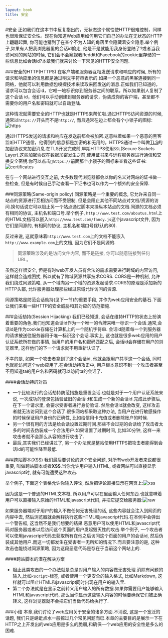 ```yaml
---
layout: book
title: 安全
---
```


#安全
正如我们在这本书中反复指出的，无状态这个属性使HTTP很难控制，同样也很难保证安全性。现在你知道Web应用如何用它们自己的办法在无状态的HTTP上翩翩起舞, 你可能也猜到了在某个不为人知的角落里会隐藏着安全隐患.举个例子,如果有人把我浏览器里的会话id偷走, 他是不是就能用我身份登陆了?或者当我访问别的网站的时候, 它们会不会窥视我Reddit和Facebook的cookie里存储的一些信息比如会话id?本章我们就来讨论一下常见的HTTP安全问题.

###安全的HTTP(HTTPS)
在客户端和服务器互相发送请求和响应的时候, 所有的请求和响应里的信息都是通过明文字符串表示的.如果一个恶意的黑客连接到同一网络，他就可以利用数据包嗅探技术来读取来回发送的消息.正如我们已知道的，请求可以包含会话id，它唯一地标识你到服务器之间的联系，所以如果别人复制了这个会话 id，他们可以手动创建到服务器的请求，伪装成你的客户端，甚至都不需要你的用户名和密码就可以自动登陆.

这种情况就需要安全的HTTP也就是HTTPS来帮忙啦.通过HTTPS访问资源的时候,通常以```https://```开头而不是```http://```, 而且通常在边上都会有个小锁子的图标:![https](http://d186loudes4jlv.cloudfront.net/http/images/https_address_bar.png)

通过HTTPS发送的请求和响应在发送前都会被加密.这意味着如果一个恶意的黑客监听HTTP通信，他得到的信息都是加密的和无用的。HTTPS通过一个叫做[TLS](http://en.wikipedia.org/wiki/Transport_Layer_Security)的加密协议来加密消息.在TLS开发完成前,早期HTTPS使用```SSL```(Secure Sockets Layer).这些加密协议在数据加密发生之前,使用证书来与远程服务器进行通信和交换安全密钥.你可以点击```https://```前面那个小锁子的图标来查看这些证书:![certificates](http://d186loudes4jlv.cloudfront.net/http/images/secure_http_padlock.png)

在与一个网站进行交互之前, 大多数现代浏览器都会以你的名义对网站的证书做一些检查, 但是有时候自己手动查看一下证书也可以作为一个额外的安全保障.

###同源策略(Same-origin policy)
同源策略是一个重要的概念, 它允许来自同一站点的资源进行互相访问而不受限制, 但是会阻止其他不同站点对文档/资源的访问.换句话说它可以阻止另一个站点通过脚本来操纵本站点的文档.同源的文档必须有相同的协议, 主机名和端口号.举个例子, ```http://www.test.com/aboutus.html```上的HTML文档可以嵌入```http://www.test.com/fancy.js```这个javascript文件, 因为它们是同源的, 有相同的协议, 主机名和端口号(默认的80).

反过来说, 这就意味着```http://www.test.com```上的文档不能嵌入```http://www.example.com```上的文档, 因为它们不是同源的.

>同源策略涉及的是访问文件内容, 而不是链接, 你可以随意链接到任何 URL。

虽然这样很安全, 但是有时web开发人员有合法的需求需要进行跨域的内容访问, 这样就会造成困扰, 所以就有了跨域资源共享技术CORS. CORS是一种机制, 允许我们绕过同源策略, 从一个域向另一个域的资源发起请求.CORS的原理是添加新的HTTP头部, 允许服务器处理那些经过原域允许访问的资源.

同源策略是防范会话劫持(见下一节)的重要手段, 并作为web应用安全的基石.下面让我们来看一些HTTP的安全威胁和其对应的防范措施.

###会话劫持(Session Hijacking)
我们已经知道, 会话在维持HTTP的状态上扮演着重要的角色.我们也知道会话id作为一个唯一的令牌来唯一标识一个会话.通常,会话id是作为cookie存储在计算机上的一个随机字符串. 会话id随着每一个到服务器的请求被送往服务器用于唯一标识这个会话.事实上, 这也就是很多web应用的用户认证系统所在做的事情, 当用户的用户名和密码匹配之后, 会话id会存储在用户的浏览器里, 这样他们的下一个请求就不用重新认证了.

不幸的是, 如果一个攻击者拿到了这个会话id, 他就会跟用户共享这一个会话, 同时也就能访问这个web应用了.在会话劫持攻击中, 用户根本意识不到一个攻击者甚至不用知道ta的用户名和密码就可以访问ta的会话了.

####会话劫持的对策
* 一个比较流行的会话劫持防范措施是重置会话.也就是对于一个用户认证系统来说, 一次成功的登录包括验证旧的会话id和生成一个新的会话id.完成此步骤后,在下一个请求里, 会要求受害者进行身份验证. 然后会话id就会改变, 这样攻击者就无法访问到这个会话了.很多网站都采取这种办法, 当用户在进行敏感操作的时候保证用户身份的正确性, 比如给信用卡充值或者删除账户的时候.
* 另一个很有用的方法是给会话设置过期时间.那些不会过期的会话给了攻击者太多的时间去伪装成一个合法用户.如果设置了过期时间, 比如30分钟, 这样一来攻击者就不会那么从容的进行攻击了.
* 最后,其实我们已经讲过了, 另一个办法就是整站使用HTTPS把攻击者能得到会话id的可能性降至最低.

###跨站脚本(XSS)
我们最后要讨论的这个安全问题, 对所有web开发者来说都很重要, 叫做跨站脚本或者**XSS**.当你允许用户输入HTML, 或者网站可以直接显示javascript时, 就有可能遭受这种攻击.

举个例子, 下面这个表格允许你输入评论, 然后把评论直接显示在网页上:![xss](http://d186loudes4jlv.cloudfront.net/http/images/comment_form.png)

因为这是一个普通的HTML文本框, 所以用户可以在里面输入任何东西.也就意味着用户可以直接输入原始的HTML和javascript代码, 并把它提交给服务器:![raw](http://d186loudes4jlv.cloudfront.net/http/images/comment_with_html.png)

如果服务器端对于用户的输入不做任何无害处理的话, 这些内容就会注入到网页的内容中去, 然后浏览器就会解释执行这些HTML和javascript代码.在本例中会弹出一个警告框, 这当然不是我们想要的结果.恶意用户可以使用HTML和javascript代码对服务器或者以后访问这个页面的用户发起毁灭性的攻击.举个例子, 一个攻击者可以使用javascript代码去获取所有在他之后访问这个页面的用户的会话id, 然后伪装成其他用户.而这一切都发生在受害者一无所知的情况下.而且要注意的是, 这种攻击也能绕过同源策略, 因为这段恶意代码是存在于当前这个网站上的.

####跨站脚本的潜在解决方案
* 阻止此类攻击的一个办法就是总是对用户输入的内容做无害处理.消除有问题的输入,比如```<script>```标签, 或者使用一个更安全的输入格式, 比如Markdown, 这样就可以阻止HTML和javascript同时出现在用户的输入里.
* 第二个办法就是在显示之前转义用户输入的所有数据.如果你需要用户能够输入HTML和javascript代码, 那么当你显示这些输入内容的时候要确保它们被正确转义, 这样浏览器就不会把它们当做代码给执行了.

###小结
本章,我们讨论了web应用关于安全的诸多方面.不消说, 这是一个宽泛的话题, 我们只是蜻蜓点水一般掠过几个常见问题而已.本章的主要目的是展示一下在HTTP之上开发出的web应用是多么的脆弱,和确保一个web应用的安全性是多么的困难.
